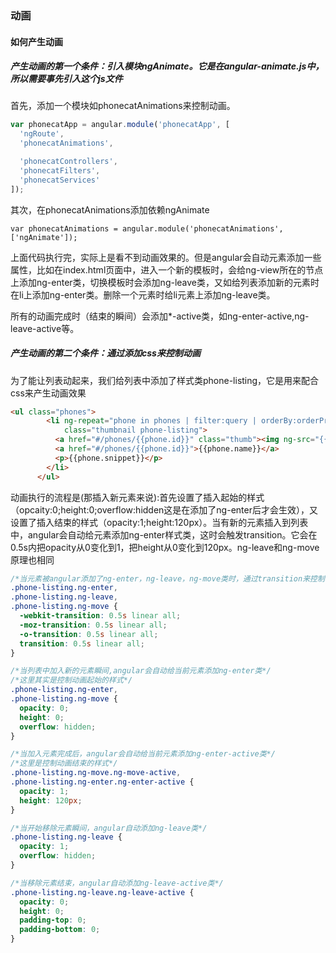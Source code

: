 ### 动画

#### 如何产生动画

##### 产生动画的第一个条件：引入模块ngAnimate。它是在angular-animate.js中，所以需要事先引入这个js文件

首先，添加一个模块如phonecatAnimations来控制动画。

```javascript
var phonecatApp = angular.module('phonecatApp', [
  'ngRoute',
  'phonecatAnimations',

  'phonecatControllers',
  'phonecatFilters',
  'phonecatServices'
]);
```

其次，在phonecatAnimations添加依赖ngAnimate

`var phonecatAnimations = angular.module('phonecatAnimations', ['ngAnimate']);`

上面代码执行完，实际上是看不到动画效果的。但是angular会自动元素添加一些属性，比如在index.html页面中，进入一个新的模板时，会给ng-view所在的节点上添加ng-enter类，切换模板时会添加ng-leave类，又如给列表添加新的元素时在li上添加ng-enter类。删除一个元素时给li元素上添加ng-leave类。

所有的动画完成时（结束的瞬间）会添加*-active类，如ng-enter-active,ng-leave-active等。

##### 产生动画的第二个条件：通过添加css来控制动画

为了能让列表动起来，我们给列表中添加了样式类phone-listing，它是用来配合css来产生动画效果

```html
<ul class="phones">
        <li ng-repeat="phone in phones | filter:query | orderBy:orderProp"
            class="thumbnail phone-listing">
          <a href="#/phones/{{phone.id}}" class="thumb"><img ng-src="{{phone.imageUrl}}"></a>
          <a href="#/phones/{{phone.id}}">{{phone.name}}</a>
          <p>{{phone.snippet}}</p>
        </li>
      </ul>
```

动画执行的流程是(那插入新元素来说):首先设置了插入起始的样式（opcaity:0;height:0;overflow:hidden这是在添加了ng-enter后才会生效），又设置了插入结束的样式（opacity:1;height:120px）。当有新的元素插入到列表中，angular会自动给元素添加ng-enter样式类，这时会触发transition。它会在0.5s内把opacity从0变化到1，把height从0变化到120px。ng-leave和ng-move原理也相同

```css
/*当元素被angular添加了ng-enter，ng-leave，ng-move类时，通过transition来控制动画*/
.phone-listing.ng-enter,
.phone-listing.ng-leave,
.phone-listing.ng-move {
  -webkit-transition: 0.5s linear all;
  -moz-transition: 0.5s linear all;
  -o-transition: 0.5s linear all;
  transition: 0.5s linear all;
}

/*当列表中加入新的元素瞬间,angular会自动给当前元素添加ng-enter类*/
/*这里其实是控制动画起始的样式*/
.phone-listing.ng-enter,
.phone-listing.ng-move {
  opacity: 0;
  height: 0;
  overflow: hidden;
}

/*当加入元素完成后，angular会自动给当前元素添加ng-enter-active类*/
/*这里是控制动画结束的样式*/
.phone-listing.ng-move.ng-move-active,
.phone-listing.ng-enter.ng-enter-active {
  opacity: 1;
  height: 120px;
}

/*当开始移除元素瞬间，angular自动添加ng-leave类*/
.phone-listing.ng-leave {
  opacity: 1;
  overflow: hidden;
}

/*当移除元素结束，angular自动添加ng-leave-active类*/
.phone-listing.ng-leave.ng-leave-active {
  opacity: 0;
  height: 0;
  padding-top: 0;
  padding-bottom: 0;
}
```
